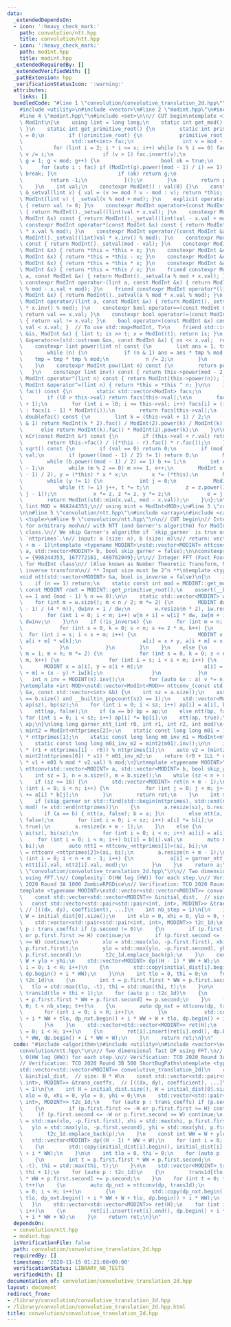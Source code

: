 ```yaml
---
data:
  _extendedDependsOn:
  - icon: ':heavy_check_mark:'
    path: convolution/ntt.hpp
    title: convolution/ntt.hpp
  - icon: ':heavy_check_mark:'
    path: modint.hpp
    title: modint.hpp
  _extendedRequiredBy: []
  _extendedVerifiedWith: []
  _pathExtension: hpp
  _verificationStatusIcon: ':warning:'
  attributes:
    links: []
  bundledCode: "#line 1 \"convolution/convolutive_translation_2d.hpp\"\n#include <algorithm>\n\
    #include <utility>\n#include <vector>\n#line 2 \"modint.hpp\"\n#include <iostream>\n\
    #line 4 \"modint.hpp\"\n#include <set>\n\n// CUT begin\ntemplate <int mod>\nstruct\
    \ ModInt\n{\n    using lint = long long;\n    static int get_mod() { return mod;\
    \ }\n    static int get_primitive_root() {\n        static int primitive_root\
    \ = 0;\n        if (!primitive_root) {\n            primitive_root = [&](){\n\
    \                std::set<int> fac;\n                int v = mod - 1;\n      \
    \          for (lint i = 2; i * i <= v; i++) while (v % i == 0) fac.insert(i),\
    \ v /= i;\n                if (v > 1) fac.insert(v);\n                for (int\
    \ g = 1; g < mod; g++) {\n                    bool ok = true;\n              \
    \      for (auto i : fac) if (ModInt(g).power((mod - 1) / i) == 1) { ok = false;\
    \ break; }\n                    if (ok) return g;\n                }\n       \
    \         return -1;\n            }();\n        }\n        return primitive_root;\n\
    \    }\n    int val;\n    constexpr ModInt() : val(0) {}\n    constexpr ModInt\
    \ &_setval(lint v) { val = (v >= mod ? v - mod : v); return *this; }\n    constexpr\
    \ ModInt(lint v) { _setval(v % mod + mod); }\n    explicit operator bool() const\
    \ { return val != 0; }\n    constexpr ModInt operator+(const ModInt &x) const\
    \ { return ModInt()._setval((lint)val + x.val); }\n    constexpr ModInt operator-(const\
    \ ModInt &x) const { return ModInt()._setval((lint)val - x.val + mod); }\n   \
    \ constexpr ModInt operator*(const ModInt &x) const { return ModInt()._setval((lint)val\
    \ * x.val % mod); }\n    constexpr ModInt operator/(const ModInt &x) const { return\
    \ ModInt()._setval((lint)val * x.inv() % mod); }\n    constexpr ModInt operator-()\
    \ const { return ModInt()._setval(mod - val); }\n    constexpr ModInt &operator+=(const\
    \ ModInt &x) { return *this = *this + x; }\n    constexpr ModInt &operator-=(const\
    \ ModInt &x) { return *this = *this - x; }\n    constexpr ModInt &operator*=(const\
    \ ModInt &x) { return *this = *this * x; }\n    constexpr ModInt &operator/=(const\
    \ ModInt &x) { return *this = *this / x; }\n    friend constexpr ModInt operator+(lint\
    \ a, const ModInt &x) { return ModInt()._setval(a % mod + x.val); }\n    friend\
    \ constexpr ModInt operator-(lint a, const ModInt &x) { return ModInt()._setval(a\
    \ % mod - x.val + mod); }\n    friend constexpr ModInt operator*(lint a, const\
    \ ModInt &x) { return ModInt()._setval(a % mod * x.val % mod); }\n    friend constexpr\
    \ ModInt operator/(lint a, const ModInt &x) { return ModInt()._setval(a % mod\
    \ * x.inv() % mod); }\n    constexpr bool operator==(const ModInt &x) const {\
    \ return val == x.val; }\n    constexpr bool operator!=(const ModInt &x) const\
    \ { return val != x.val; }\n    bool operator<(const ModInt &x) const { return\
    \ val < x.val; }  // To use std::map<ModInt, T>\n    friend std::istream &operator>>(std::istream\
    \ &is, ModInt &x) { lint t; is >> t; x = ModInt(t); return is; }\n    friend std::ostream\
    \ &operator<<(std::ostream &os, const ModInt &x) { os << x.val;  return os; }\n\
    \    constexpr lint power(lint n) const {\n        lint ans = 1, tmp = this->val;\n\
    \        while (n) {\n            if (n & 1) ans = ans * tmp % mod;\n        \
    \    tmp = tmp * tmp % mod;\n            n /= 2;\n        }\n        return ans;\n\
    \    }\n    constexpr ModInt pow(lint n) const {\n        return power(n);\n \
    \   }\n    constexpr lint inv() const { return this->power(mod - 2); }\n    constexpr\
    \ ModInt operator^(lint n) const { return ModInt(this->power(n)); }\n    constexpr\
    \ ModInt &operator^=(lint n) { return *this = *this ^ n; }\n\n    inline ModInt\
    \ fac() const {\n        static std::vector<ModInt> facs;\n        int l0 = facs.size();\n\
    \        if (l0 > this->val) return facs[this->val];\n\n        facs.resize(this->val\
    \ + 1);\n        for (int i = l0; i <= this->val; i++) facs[i] = (i == 0 ? ModInt(1)\
    \ : facs[i - 1] * ModInt(i));\n        return facs[this->val];\n    }\n\n    ModInt\
    \ doublefac() const {\n        lint k = (this->val + 1) / 2;\n        if (this->val\
    \ & 1) return ModInt(k * 2).fac() / ModInt(2).power(k) / ModInt(k).fac();\n  \
    \      else return ModInt(k).fac() * ModInt(2).power(k);\n    }\n\n    ModInt\
    \ nCr(const ModInt &r) const {\n        if (this->val < r.val) return ModInt(0);\n\
    \        return this->fac() / ((*this - r).fac() * r.fac());\n    }\n\n    ModInt\
    \ sqrt() const {\n        if (val == 0) return 0;\n        if (mod == 2) return\
    \ val;\n        if (power((mod - 1) / 2) != 1) return 0;\n        ModInt b = 1;\n\
    \        while (b.power((mod - 1) / 2) == 1) b += 1;\n        int e = 0, m = mod\
    \ - 1;\n        while (m % 2 == 0) m >>= 1, e++;\n        ModInt x = power((m\
    \ - 1) / 2), y = (*this) * x * x;\n        x *= (*this);\n        ModInt z = b.power(m);\n\
    \        while (y != 1) {\n            int j = 0;\n            ModInt t = y;\n\
    \            while (t != 1) j++, t *= t;\n            z = z.power(1LL << (e -\
    \ j - 1));\n            x *= z, z *= z, y *= z;\n            e = j;\n        }\n\
    \        return ModInt(std::min(x.val, mod - x.val));\n    }\n};\n\n// constexpr\
    \ lint MOD = 998244353;\n// using mint = ModInt<MOD>;\n#line 3 \"convolution/ntt.hpp\"\
    \n\n#line 5 \"convolution/ntt.hpp\"\n#include <array>\n#include <cassert>\n#include\
    \ <tuple>\n#line 9 \"convolution/ntt.hpp\"\n\n// CUT begin\n// Integer convolution\
    \ for arbitrary mod\n// with NTT (and Garner's algorithm) for ModInt / ModIntRuntime\
    \ class.\n// We skip Garner's algorithm if `skip_garner` is true or mod is in\
    \ `nttprimes`.\n// input: a (size: n), b (size: m)\n// return: vector (size: n\
    \ + m - 1)\ntemplate <typename MODINT>\nstd::vector<MODINT> nttconv(std::vector<MODINT>\
    \ a, std::vector<MODINT> b, bool skip_garner = false);\n\nconstexpr int nttprimes[3]\
    \ = {998244353, 167772161, 469762049};\n\n// Integer FFT (Fast Fourier Transform)\
    \ for ModInt class\n// (Also known as Number Theoretic Transform, NTT)\n// is_inverse:\
    \ inverse transform\n// ** Input size must be 2^n **\ntemplate <typename MODINT>\n\
    void ntt(std::vector<MODINT> &a, bool is_inverse = false)\n{\n    int n = a.size();\n\
    \    if (n == 1) return;\n    static const int mod = MODINT::get_mod();\n    static\
    \ const MODINT root = MODINT::get_primitive_root();\n    assert(__builtin_popcount(n)\
    \ == 1 and (mod - 1) % n == 0);\n\n    static std::vector<MODINT> w{1}, iw{1};\n\
    \    for (int m = w.size(); m < n / 2; m *= 2) {\n        MODINT dw = root.power((mod\
    \ - 1) / (4 * m)), dwinv = 1 / dw;\n        w.resize(m * 2), iw.resize(m * 2);\n\
    \        for (int i = 0; i < m; i++) w[m + i] = w[i] * dw, iw[m + i] = iw[i] *\
    \ dwinv;\n    }\n\n    if (!is_inverse) {\n        for (int m = n; m >>= 1;) {\n\
    \            for (int s = 0, k = 0; s < n; s += 2 * m, k++) {\n              \
    \  for (int i = s; i < s + m; i++) {\n                    MODINT x = a[i], y =\
    \ a[i + m] * w[k];\n                    a[i] = x + y, a[i + m] = x - y;\n    \
    \            }\n            }\n        }\n    }\n    else {\n        for (int\
    \ m = 1; m < n; m *= 2) {\n            for (int s = 0, k = 0; s < n; s += 2 *\
    \ m, k++) {\n                for (int i = s; i < s + m; i++) {\n             \
    \       MODINT x = a[i], y = a[i + m];\n                    a[i] = x + y, a[i\
    \ + m] = (x - y) * iw[k];\n                }\n            }\n        }\n     \
    \   int n_inv = MODINT(n).inv();\n        for (auto &v : a) v *= n_inv;\n    }\n\
    }\ntemplate <int MOD>\nstd::vector<ModInt<MOD>> nttconv_(const std::vector<int>\
    \ &a, const std::vector<int> &b) {\n    int sz = a.size();\n    assert(a.size()\
    \ == b.size() and __builtin_popcount(sz) == 1);\n    std::vector<ModInt<MOD>>\
    \ ap(sz), bp(sz);\n    for (int i = 0; i < sz; i++) ap[i] = a[i], bp[i] = b[i];\n\
    \    ntt(ap, false);\n    if (a == b) bp = ap;\n    else ntt(bp, false);\n   \
    \ for (int i = 0; i < sz; i++) ap[i] *= bp[i];\n    ntt(ap, true);\n    return\
    \ ap;\n}\nlong long garner_ntt_(int r0, int r1, int r2, int mod)\n{\n    using\
    \ mint2 = ModInt<nttprimes[2]>;\n    static const long long m01 = 1LL * nttprimes[0]\
    \ * nttprimes[1];\n    static const long long m0_inv_m1 = ModInt<nttprimes[1]>(nttprimes[0]).inv();\n\
    \    static const long long m01_inv_m2 = mint2(m01).inv();\n\n    int v1 = (m0_inv_m1\
    \ * (r1 + nttprimes[1] - r0)) % nttprimes[1];\n    auto v2 = (mint2(r2) - r0 -\
    \ mint2(nttprimes[0]) * v1) * m01_inv_m2;\n    return (r0 + 1LL * nttprimes[0]\
    \ * v1 + m01 % mod * v2.val) % mod;\n}\ntemplate <typename MODINT>\nstd::vector<MODINT>\
    \ nttconv(std::vector<MODINT> a, std::vector<MODINT> b, bool skip_garner)\n{\n\
    \    int sz = 1, n = a.size(), m = b.size();\n    while (sz < n + m) sz <<= 1;\n\
    \    if (sz <= 16) {\n        std::vector<MODINT> ret(n + m - 1);\n        for\
    \ (int i = 0; i < n; i++) {\n            for (int j = 0; j < m; j++) ret[i + j]\
    \ += a[i] * b[j];\n        }\n        return ret;\n    }\n    int mod = MODINT::get_mod();\n\
    \    if (skip_garner or std::find(std::begin(nttprimes), std::end(nttprimes),\
    \ mod) != std::end(nttprimes))\n    {\n        a.resize(sz), b.resize(sz);\n \
    \       if (a == b) { ntt(a, false); b = a; }\n        else ntt(a, false), ntt(b,\
    \ false);\n        for (int i = 0; i < sz; i++) a[i] *= b[i];\n        ntt(a,\
    \ true);\n        a.resize(n + m - 1);\n    }\n    else {\n        std::vector<int>\
    \ ai(sz), bi(sz);\n        for (int i = 0; i < n; i++) ai[i] = a[i].val;\n   \
    \     for (int i = 0; i < m; i++) bi[i] = b[i].val;\n        auto ntt0 = nttconv_<nttprimes[0]>(ai,\
    \ bi);\n        auto ntt1 = nttconv_<nttprimes[1]>(ai, bi);\n        auto ntt2\
    \ = nttconv_<nttprimes[2]>(ai, bi);\n        a.resize(n + m - 1);\n        for\
    \ (int i = 0; i < n + m - 1; i++) {\n            a[i] = garner_ntt_(ntt0[i].val,\
    \ ntt1[i].val, ntt2[i].val, mod);\n        }\n    }\n    return a;\n}\n#line 5\
    \ \"convolution/convolutive_translation_2d.hpp\"\n\n// Two dimensional fast DP\
    \ using FFT.\n// Complexity: O(HW log (HW)) for each step.\n// Verification: TCO\
    \ 2020 Round 3A 1000 ZombieRPGDice\n// Verification: TCO 2020 Round 3B 500 ShortBugPaths\n\
    template <typename MODINT>\nstd::vector<std::vector<MODINT>> convolutive_translation_2d(\n\
    \    const std::vector<std::vector<MODINT>> &initial_dist,  // size: H * W\n \
    \   const std::vector<std::pair<std::pair<int, int>, MODINT>> &trans_coeffs, \
    \ // [((dx, dy), coefficient), ...]\n    int nb_step = 1)\n{\n    int H = initial_dist.size(),\
    \ W = initial_dist[0].size();\n    int xlo = 0, xhi = 0, ylo = 0, yhi = 0;\n\n\
    \    std::vector<std::pair<std::pair<int, int>, MODINT>> t2c_1d;\n    for (auto\
    \ p : trans_coeffs) if (p.second != 0)\n    {\n        if (p.first.first <= -H\
    \ or p.first.first >= H) continue;\n        if (p.first.second <= -W or p.first.second\
    \ >= W) continue;\n        xlo = std::max(xlo, -p.first.first), xhi = std::max(xhi,\
    \ p.first.first);\n        ylo = std::max(ylo, -p.first.second), yhi = std::max(yhi,\
    \ p.first.second);\n        t2c_1d.emplace_back(p);\n    }\n    const int WW =\
    \ W + ylo + yhi;\n    std::vector<MODINT> dp((H - 1) * WW + W);\n    for (int\
    \ i = 0; i < H; i++)\n    {\n        std::copy(initial_dist[i].begin(), initial_dist[i].end(),\
    \ dp.begin() + i * WW);\n    }\n\n    int tlo = 0, thi = 0;\n    for (auto p :\
    \ t2c_1d)\n    {\n        int t = p.first.first * WW + p.first.second;\n     \
    \   tlo = std::max(tlo, -t), thi = std::max(thi, t);\n    }\n\n    std::vector<MODINT>\
    \ trans1d(tlo + thi + 1);\n    for (auto p : t2c_1d)\n    {\n        trans1d[tlo\
    \ + p.first.first * WW + p.first.second] += p.second;\n    }\n    for (int t =\
    \ 0; t < nb_step; t++)\n    {\n        auto dp_nxt = nttconv(dp, trans1d);\n \
    \       for (int i = 0; i < H; i++)\n        {\n            std::copy(dp_nxt.begin()\
    \ + i * WW + tlo, dp_nxt.begin() + i * WW + W + tlo, dp.begin() + i * WW);\n \
    \       }\n    }\n    std::vector<std::vector<MODINT>> ret(H);\n    for (int i\
    \ = 0; i < H; i++)\n    {\n        ret[i].insert(ret[i].end(), dp.begin() + i\
    \ * WW, dp.begin() + i * WW + W);\n    }\n    return ret;\n}\n"
  code: "#include <algorithm>\n#include <utility>\n#include <vector>\n#include \"\
    convolution/ntt.hpp\"\n\n// Two dimensional fast DP using FFT.\n// Complexity:\
    \ O(HW log (HW)) for each step.\n// Verification: TCO 2020 Round 3A 1000 ZombieRPGDice\n\
    // Verification: TCO 2020 Round 3B 500 ShortBugPaths\ntemplate <typename MODINT>\n\
    std::vector<std::vector<MODINT>> convolutive_translation_2d(\n    const std::vector<std::vector<MODINT>>\
    \ &initial_dist,  // size: H * W\n    const std::vector<std::pair<std::pair<int,\
    \ int>, MODINT>> &trans_coeffs,  // [((dx, dy), coefficient), ...]\n    int nb_step\
    \ = 1)\n{\n    int H = initial_dist.size(), W = initial_dist[0].size();\n    int\
    \ xlo = 0, xhi = 0, ylo = 0, yhi = 0;\n\n    std::vector<std::pair<std::pair<int,\
    \ int>, MODINT>> t2c_1d;\n    for (auto p : trans_coeffs) if (p.second != 0)\n\
    \    {\n        if (p.first.first <= -H or p.first.first >= H) continue;\n   \
    \     if (p.first.second <= -W or p.first.second >= W) continue;\n        xlo\
    \ = std::max(xlo, -p.first.first), xhi = std::max(xhi, p.first.first);\n     \
    \   ylo = std::max(ylo, -p.first.second), yhi = std::max(yhi, p.first.second);\n\
    \        t2c_1d.emplace_back(p);\n    }\n    const int WW = W + ylo + yhi;\n \
    \   std::vector<MODINT> dp((H - 1) * WW + W);\n    for (int i = 0; i < H; i++)\n\
    \    {\n        std::copy(initial_dist[i].begin(), initial_dist[i].end(), dp.begin()\
    \ + i * WW);\n    }\n\n    int tlo = 0, thi = 0;\n    for (auto p : t2c_1d)\n\
    \    {\n        int t = p.first.first * WW + p.first.second;\n        tlo = std::max(tlo,\
    \ -t), thi = std::max(thi, t);\n    }\n\n    std::vector<MODINT> trans1d(tlo +\
    \ thi + 1);\n    for (auto p : t2c_1d)\n    {\n        trans1d[tlo + p.first.first\
    \ * WW + p.first.second] += p.second;\n    }\n    for (int t = 0; t < nb_step;\
    \ t++)\n    {\n        auto dp_nxt = nttconv(dp, trans1d);\n        for (int i\
    \ = 0; i < H; i++)\n        {\n            std::copy(dp_nxt.begin() + i * WW +\
    \ tlo, dp_nxt.begin() + i * WW + W + tlo, dp.begin() + i * WW);\n        }\n \
    \   }\n    std::vector<std::vector<MODINT>> ret(H);\n    for (int i = 0; i < H;\
    \ i++)\n    {\n        ret[i].insert(ret[i].end(), dp.begin() + i * WW, dp.begin()\
    \ + i * WW + W);\n    }\n    return ret;\n}\n"
  dependsOn:
  - convolution/ntt.hpp
  - modint.hpp
  isVerificationFile: false
  path: convolution/convolutive_translation_2d.hpp
  requiredBy: []
  timestamp: '2020-11-15 01:21:08+09:00'
  verificationStatus: LIBRARY_NO_TESTS
  verifiedWith: []
documentation_of: convolution/convolutive_translation_2d.hpp
layout: document
redirect_from:
- /library/convolution/convolutive_translation_2d.hpp
- /library/convolution/convolutive_translation_2d.hpp.html
title: convolution/convolutive_translation_2d.hpp
---
```

